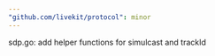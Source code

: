```yaml
---
"github.com/livekit/protocol": minor
---
```


sdp.go: add helper functions for simulcast and trackId
